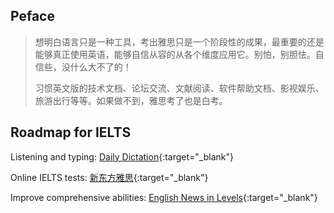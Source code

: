 ## Peface

> 想明白语言只是一种工具，考出雅思只是一个阶段性的成果，最重要的还是能够真正使用英语，能够自信从容的从各个维度应用它。别怕，别胆怯。自信些，没什么大不了的！
> 
> 习惯英文版的技术文档、论坛交流、文献阅读、软件帮助文档、影视娱乐、旅游出行等等。如果做不到，雅思考了也是白考。

## Roadmap for IELTS

Listening and typing: [Daily Dictation](https://dailydictation.com/){:target="_blank"}

Online IELTS tests: [新东方雅思](https://ieltscat.xdf.cn/){:target="_blank"}

Improve comprehensive abilities: [English News in Levels](https://englishnewsinlevels.com/){:target="_blank"}


